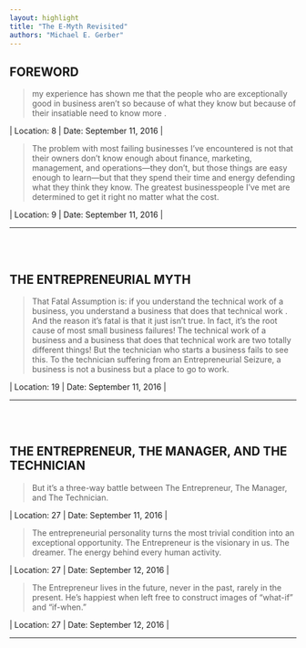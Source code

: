 ```yaml
---
layout: highlight
title: "The E-Myth Revisited"
authors: "Michael E. Gerber"
---
```



## FOREWORD

 > my experience has shown me that the people who are exceptionally good in business aren’t so because of what they know but because of their insatiable need to know more .

| Location: 8 | 
 Date: September 11, 2016 |
<br>

 > The problem with most failing businesses I’ve encountered is not that their owners don’t know enough about finance, marketing, management, and operations—they don’t, but those things are easy enough to learn—but that they spend their time and energy defending what they think they know. The greatest businesspeople I’ve met are determined to get it right no matter what the cost.

| Location: 9 | 
 Date: September 11, 2016 |
<br>

----------
<br><br>

## THE ENTREPRENEURIAL MYTH

 > That Fatal Assumption is: if you understand the technical work of a business, you understand a business that does that technical work . And the reason it’s fatal is that it just isn’t true. In fact, it’s the root cause of most small business failures! The technical work of a business and a business that does that technical work are two totally different things! But the technician who starts a business fails to see this. To the technician suffering from an Entrepreneurial Seizure, a business is not a business but a place to go to work.

| Location: 19 | 
 Date: September 11, 2016 |
<br>

----------
<br><br>

## THE ENTREPRENEUR, THE MANAGER, AND THE TECHNICIAN

 > But it’s a three-way battle between The Entrepreneur, The Manager, and The Technician.

| Location: 27 | 
 Date: September 11, 2016 |
<br>

 > The entrepreneurial personality turns the most trivial condition into an exceptional opportunity. The Entrepreneur is the visionary in us. The dreamer. The energy behind every human activity.

| Location: 27 | 
 Date: September 12, 2016 |
<br>

 > The Entrepreneur lives in the future, never in the past, rarely in the present. He’s happiest when left free to construct images of “what-if” and “if-when.”

| Location: 27 | 
 Date: September 12, 2016 |
<br>

----------
<br><br>
